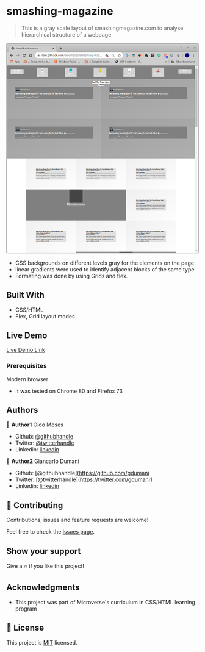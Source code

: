 # smashing-magazine
>This is a gray scale layout of smashingmagazine.com to analyse hierarchical structure of a webpage


![screenshot](./images/screenshotsmashingmagazinelayout.png)

- CSS backgrounds on different levels gray for the elements on the page
- linear gradients were used to identify adjacent blocks of the same type
- Formating was done by using Grids and flex.



## Built With

- CSS/HTML
- Flex, Grid layout modes

## Live Demo

[Live Demo Link](https://raw.githack.com/oloomoses/smashing-magazine/development/index.html)



### Prerequisites
Modern browser
- It was tested on Chrome 80 and Firefox 73



## Authors

👤 **Author1**
Oloo Moses

- Github: [@githubhandle](https://github.com/olooine)
- Twitter: [@twitterhandle](https://twitter.com/olooine)
- Linkedin: [linkedin](https://www.linkedin.com/in/oloo-moses-528bb1b3/)

👤 **Author2**
Giancarlo Dumani

- Github: [@githubhandle](https://github.com/gdumani
- Twitter: [@twitterhandle](https://twitter.com/gdumani1
- Linkedin: [linkedin](https://www.linkedin.com/in/giancarlo-dumani-a7364a1a1/)

## 🤝 Contributing

Contributions, issues and feature requests are welcome!

Feel free to check the [issues page](issues/).

## Show your support

Give a ⭐️ if you like this project!

## Acknowledgments

- This project was part of Microverse's curriculum in CSS/HTML learning program


## 📝 License

This project is [MIT](lic.url) licensed.

